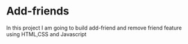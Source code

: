 # Add-friends
In this project I am going to build add-friend and remove friend feature using HTML,CSS and Javascript
